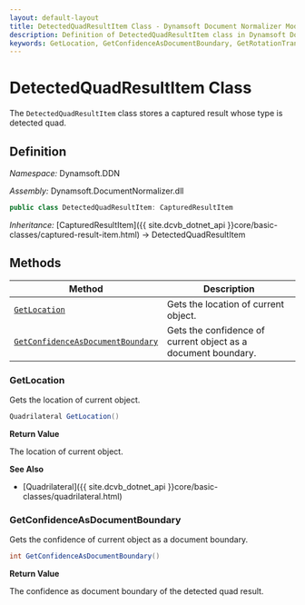 ```yaml
---
layout: default-layout
title: DetectedQuadResultItem Class - Dynamsoft Document Normalizer Module .NET Edition API Reference
description: Definition of DetectedQuadResultItem class in Dynamsoft Document Normalizer Module .NET Edition.
keywords: GetLocation, GetConfidenceAsDocumentBoundary, GetRotationTransformMatrix, DetectedQuadResultItem, api reference
---
```


# DetectedQuadResultItem Class

The `DetectedQuadResultItem` class stores a captured result whose type is detected quad.

## Definition

*Namespace:* Dynamsoft.DDN

*Assembly:* Dynamsoft.DocumentNormalizer.dll

```csharp
public class DetectedQuadResultItem: CapturedResultItem
```

*Inheritance:* [CapturedResultItem]({{ site.dcvb_dotnet_api }}core/basic-classes/captured-result-item.html) -> DetectedQuadResultItem

## Methods

| Method | Description |
|--------|-------------|
| [`GetLocation`](#getlocation) | Gets the location of current object. |
| [`GetConfidenceAsDocumentBoundary`](#getconfidenceasdocumentboundary) | Gets the confidence of current object as a document boundary. |

### GetLocation

Gets the location of current object.

```csharp
Quadrilateral GetLocation() 
```

**Return Value**

The location of current object.

**See Also**

* [Quadrilateral]({{ site.dcvb_dotnet_api }}core/basic-classes/quadrilateral.html)

### GetConfidenceAsDocumentBoundary

Gets the confidence of current object as a document boundary.

```csharp
int GetConfidenceAsDocumentBoundary() 
```

**Return Value**

The confidence as document boundary of the detected quad result.
